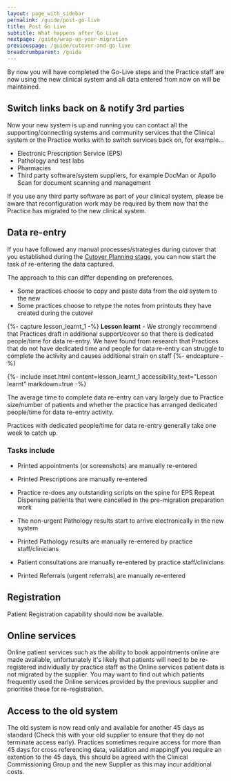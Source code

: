 ```yaml
---
layout: page_with_sidebar
permalink: /guide/post-go-live
title: Post Go Live
subtitle: What happens after Go Live
nextpage: /guide/wrap-up-your-migration
previouspage: /guide/cutover-and-go-live
breadcrumbparent: /guide
---
```


By now you will have completed the Go-Live steps and the Practice staff are now using the new clinical system and all data entered from now on will be maintained.


## Switch links back on & notify 3rd parties

Now your new system is up and running you can contact all the supporting/connecting systems and community services that the Clinical system or the Practice works with to switch services back on, for example...

* Electronic Prescription Service (EPS)
* Pathology and test labs
* Pharmacies
* Third party software/system suppliers, for example DocMan or Apollo Scan for document scanning and management

If you use any third party software as part of your clinical system, please be aware that reconfiguration work may be required by them now that the Practice has migrated to the new clinical system. 


## Data re-entry

If you have followed any manual processes/strategies during cutover that you established during the [Cutover Planning stage](/prm-practice-migration/guide/planning-for-cut-over#appointments), you can now start the task of re-entering the data captured.

The approach to this can differ depending on preferences. 

* Some practices choose to copy and paste data from the old system to the new
* Some practices choose to retype the notes from printouts they have created during the cutover


{%- capture lesson_learnt_1 -%}
__Lesson learnt__ - We strongly recommend that Practices draft in additional support/cover so that there is dedicated people/time for data re-entry. We have found from research that Practices that do not have dedicated time and people for data re-entry can struggle to complete the activity and causes additional strain on staff
{%- endcapture -%}

{%- include inset.html content=lesson_learnt_1 accessibility_text="Lesson learnt" markdown=true -%}


The average time to complete data re-entry can vary largely due to Practice size/number of patients and whether the practice has arranged dedicated people/time for data re-entry activity.

Practices with dedicated people/time for data re-entry generally take one week to catch up.


### Tasks include

* Printed appointments (or screenshots) are manually re-entered 

* Printed Prescriptions are manually re-entered 

* Practice re-does any outstanding scripts on the spine for EPS Repeat Dispensing patients that were cancelled in the pre-migration preparation work

* The non-urgent Pathology results start to arrive electronically in the new system

* Printed Pathology results are manually re-entered by practice staff/clinicians

* Patient consultations are manually re-entered by practice staff/clinicians

* Printed Referrals (urgent referrals) are manually re-entered 



## Registration

Patient Registration capability should now be available.


## Online services

Online patient services such as the ability to book appointments online are made available, unfortunately it's likely that patients will need to be re-registered individually by practice staff as the Online services patient data is not migrated by the supplier. You may want to find out which patients frequently used the Online services provided by the previous supplier and prioritise these for re-registration.


## Access to the old system

The old system is now read only and available for another 45 days as standard (Check this with your old supplier to ensure that they do not terminate access early). Practices sometimes require access for more than 45 days for cross referencing data, validation and mappingIf you require an extention to the 45 days, this should be agreed with the Clinical Commissioning Group and the new Supplier as this may incur additional costs.
